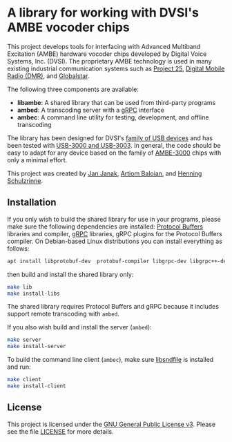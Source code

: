 # A library for working with DVSI's AMBE vocoder chips

This project develops tools for interfacing with Advanced Multiband Excitation (AMBE) hardware vocoder chips developed by Digital Voice Systems, Inc. (DVSI). The proprietary AMBE technology is used in many existing industrial communication systems such as [Project 25](http://www.project25.org/), [Digital Mobile Radio (DMR)](https://www.etsi.org/technologies/mobile-radio), and [Globalstar](https://www.globalstar.com/en-us/).

The following three components are available:
  * **libambe**: A shared library that can be used from third-party programs
  * **ambed**: A transcoding server with a [gRPC](https://grpc.io/) interface
  * **ambec**: A command line utility for testing, development, and offline transcoding

The library has been designed for DVSI's [family of USB devices](https://www.dvsinc.com/products/usb_3k.shtml#interop) and has been tested with [USB-3000 and USB-3003](https://www.dvsinc.com/products/usb_3k.shtml). In general, the code should be easy to adapt for any device based on the family of [AMBE-3000](https://www.dvsinc.com/products/a300x.shtml) chips with only a minimal effort.

This project was created by [Jan Janak](https://www.cs.columbia.edu/~janakj), [Artiom Baloian](mailto:ab4659@columbia.edu), and [Henning Schulzrinne](https://www.cs.columbia.edu/~hgs).

## Installation

If you only wish to build the shared library for use in your programs, please make sure the following dependencies are installed: [Protocol Buffers](https://github.com/google/protobuf/) libraries and compiler, [gRPC](https://github.com/google/protobuf/) libraries, gRPC plugins for the Protocol Buffers compiler. On Debian-based Linux distributions you can install everything as follows:
```sh
apt install libprotobuf-dev  protobuf-compiler libgrpc-dev libgrpc++-dev protobuf-compiler-grpc
```
then build and install the shared library only:
```sh
make lib
make install-libs
```
The shared library requires Protocol Buffers and gRPC because it includes support remote transcoding with `ambed`.

If you also wish build and install the server (`ambed`):
```sh
make server
make install-server
```

To build the command line client (`ambec`), make sure [libsndfile](http://www.mega-nerd.com/libsndfile/) is installed and run:
```sh
make client
make install-client
```

## License

This project is licensed under the [GNU General Public License v3](https://www.gnu.org/licenses/gpl-3.0.en.html). Please see the file [LICENSE](./LICENSE) for more details.
